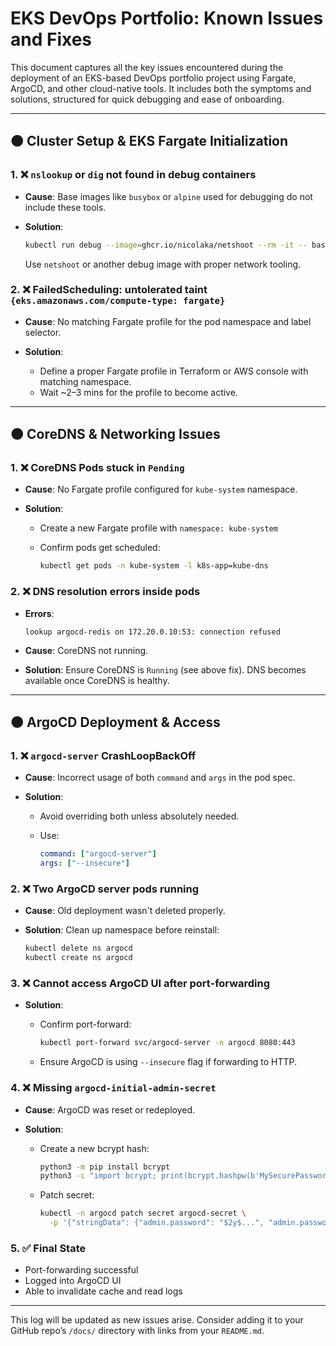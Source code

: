 # EKS DevOps Portfolio: Known Issues and Fixes

This document captures all the key issues encountered during the deployment of an EKS-based DevOps portfolio project using Fargate, ArgoCD, and other cloud-native tools. It includes both the symptoms and solutions, structured for quick debugging and ease of onboarding.

---

## 🟠 Cluster Setup & EKS Fargate Initialization

### 1. ❌ **`nslookup` or `dig` not found in debug containers**

* **Cause**: Base images like `busybox` or `alpine` used for debugging do not include these tools.
* **Solution**:

  ```bash
  kubectl run debug --image=ghcr.io/nicolaka/netshoot --rm -it -- bash
  ```

  Use `netshoot` or another debug image with proper network tooling.

### 2. ❌ **FailedScheduling: untolerated taint `{eks.amazonaws.com/compute-type: fargate}`**

* **Cause**: No matching Fargate profile for the pod namespace and label selector.
* **Solution**:

  * Define a proper Fargate profile in Terraform or AWS console with matching namespace.
  * Wait \~2–3 mins for the profile to become active.

---

## 🟠 CoreDNS & Networking Issues

### 1. ❌ **CoreDNS Pods stuck in `Pending`**

* **Cause**: No Fargate profile configured for `kube-system` namespace.
* **Solution**:

  * Create a new Fargate profile with `namespace: kube-system`
  * Confirm pods get scheduled:

    ```bash
    kubectl get pods -n kube-system -l k8s-app=kube-dns
    ```

### 2. ❌ **DNS resolution errors inside pods**

* **Errors**:

  ```
  lookup argocd-redis on 172.20.0.10:53: connection refused
  ```
* **Cause**: CoreDNS not running.
* **Solution**: Ensure CoreDNS is `Running` (see above fix). DNS becomes available once CoreDNS is healthy.

---

## 🟠 ArgoCD Deployment & Access

### 1. ❌ **`argocd-server` CrashLoopBackOff**

* **Cause**: Incorrect usage of both `command` and `args` in the pod spec.
* **Solution**:

  * Avoid overriding both unless absolutely needed.
  * Use:

    ```yaml
    command: ["argocd-server"]
    args: ["--insecure"]
    ```

### 2. ❌ **Two ArgoCD server pods running**

* **Cause**: Old deployment wasn't deleted properly.
* **Solution**: Clean up namespace before reinstall:

  ```bash
  kubectl delete ns argocd
  kubectl create ns argocd
  ```

### 3. ❌ **Cannot access ArgoCD UI after port-forwarding**

* **Solution**:

  * Confirm port-forward:

    ```bash
    kubectl port-forward svc/argocd-server -n argocd 8080:443
    ```
  * Ensure ArgoCD is using `--insecure` flag if forwarding to HTTP.

### 4. ❌ **Missing `argocd-initial-admin-secret`**

* **Cause**: ArgoCD was reset or redeployed.
* **Solution**:

  * Create a new bcrypt hash:

    ```bash
    python3 -m pip install bcrypt
    python3 -c "import bcrypt; print(bcrypt.hashpw(b'MySecurePassword123', bcrypt.gensalt()).decode())"
    ```
  * Patch secret:

    ```bash
    kubectl -n argocd patch secret argocd-secret \
      -p '{"stringData": {"admin.password": "$2y$...", "admin.passwordMtime": "2025-06-24T00:00:00Z"}}'
    ```

### 5. ✅ **Final State**

* Port-forwarding successful
* Logged into ArgoCD UI
* Able to invalidate cache and read logs

---

This log will be updated as new issues arise. Consider adding it to your GitHub repo’s `/docs/` directory with links from your `README.md`.
